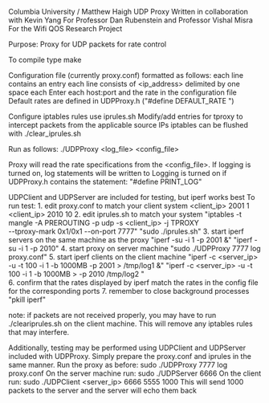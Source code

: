 Columbia University / Matthew Haigh
UDP Proxy
Written in collaboration with Kevin Yang 
For Professor Dan Rubenstein and Professor Vishal Misra
For the Wifi QOS Research Project

Purpose: Proxy for UDP packets for rate control

To compile type make

Configuration file (currently proxy.conf) formatted as follows:
    each line contains an entry
    each line consists of <ip_address> <port> <rate> delimited by one space each
Enter each host:port and the rate in the configuration file
Default rates are defined in UDPProxy.h ("#define DEFAULT_RATE <rate>")

Configure iptables rules use iprules.sh
Modify/add entries for tproxy to intercept packets from the applicable source IPs
iptables can be flushed with ./clear_iprules.sh

Run as follows:
./UDPProxy <port> <log_file> <config_file>

Proxy will read the rate specifications from the <config_file>.
If logging is turned on, log statements will be written to <log>
    Logging is turned on if UDPProxy.h contains the statement: 
        "#define PRINT_LOG"

UDPClient and UDPServer are included for testing, but iperf works best
To run test: 
    1. edit proxy.conf to match your client system
        <client_ip> 2001 1
        <client_ip> 2010 10
    2. edit iprules.sh to match your system
        "iptables -t mangle -A PREROUTING -p udp -s <client_ip> -j TPROXY \
            --tproxy-mark 0x1/0x1 --on-port 7777"
        "sudo ./iprules.sh"
    3. start iperf servers on the same machine as the proxy
        "iperf -su -i 1 -p 2001 &"
        "iperf -su -i 1 -p 2010"
    4. start proxy on server machine
        "sudo ./UDPProxy 7777 log proxy.conf"
    5. start iperf clients on the client machine
        "iperf -c <server_ip> -u -t 100 -i 1 -b 1000MB -p 2001 > /tmp/log1 &"
        "iperf -c <server_ip> -u -t 100 -i 1 -b 1000MB > -p 2010 /tmp/log2 "\
    6. confirm that the rates displayed by iperf match the rates in the config
        file for the corresponding ports
    7. remember to close background processes
        "pkill iperf"

note: if packets are not received properly, you may have to run 
./cleariprules.sh on the client machine. This will remove any iptables rules 
that may interfere.

Additionally, testing may be performed using UDPClient and UDPServer 
included with UDPProxy. Simply prepare the proxy.conf and iprules in the same
manner. Run the proxy as before:
    sudo ./UDPProxy 7777 log proxy.conf
On the server machine run:
    sudo ./UDPServer 6666
On the client run:
    sudo ./UDPClient <server_ip> 6666 5555 1000
This will send 1000 packets to the server and the server will echo them back
